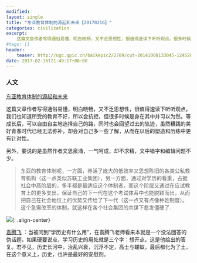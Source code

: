 ```yaml
---
modified:
layout: single
title: "东亚教育体制的源起和未来【20170216】"
categories: civilization
excerpt:
    这篇文章作者写得通俗易懂，明白晓畅，又不乏思想性，很值得速读下听听观点。很多时候我们身在其中并习以为然，也知道所受的教育不好，所以会抗拒。
#tags: []
header:
    teaser: http://ugc.qpic.cn/baikepic2/2789/cut-20141008133045-1245284809.jpg/0
date: 2017-02-16T21:49:17+08:00
---
```




### 人文

[东亚教育体制的源起和未来](http://mp.weixin.qq.com/s?__biz=MjM5NTY0NjI4OA==&mid=208137564&idx=1&sn=0345ae2058efd27279d6fd8c6c3d45be&scene=38&key=5eeedb81d6f45c018dbf03932cf120a98a051cd68a3320ef33379b39be5d433b17ddad7ac18581c68f2cc04a1358f83829a14b3f7774e14ab39fef979de7ba7dc3245d7f04c75ad78c679f781a0db32d&ascene=0&uin=MTY1ODE4NjAwOQ==&devicetype=android-23&version=26050433&nettype=ctnet&abtest_cookie=AQABAAgAAQBFhh4AAAA=&pass_ticket=K/2dsHfexoHFTrTvlQ/NOm1RskZuzo1z9A6bPBDnL1oyTsIwwoYfGdnYAEqZJ/ZI&wx_header=1)

这篇文章作者写得通俗易懂，明白晓畅，又不乏思想性，很值得速读下听听观点。我们也知道所受的教育不好，所以会抗拒，但很多时候是身在其中并习以为然。等成长后，可以自由自主地选择自己的路，同时也会回望过去的轨迹，虽然糟践的美好青春时代已经无法弥补，却会对自己多一些了解，从而在以后的塑造和历练中更有针对性。

另外，要说的是虽然作者文思泉涌，一气呵成，却不求精，文中错字和编辑问题不少。

>东亚的教育体制呢，一方面，养活了庞大的低效率又思想陈旧的各类公私教育机构（这一点类似苏联工业集团），另一方面，通过对学历的看重，占据社会中高阶层的，多半都是最适应这个体制者，而这个阶层又通过在应试教育上的更多支出，保证自己的下一代在这个考试体系中也能脱颖而出，从而把自己在社会地位上的优势又传给了下一代（这一点又有点像种姓制度）。这个急需改革的体制，就这样在各个社会集团的共谋下愈发僵硬了.

![](http://ugc.qpic.cn/baikepic2/2789/cut-20141008133045-1245284809.jpg/0){: .align-center}

[袁腾飞](http://mp.weixin.qq.com/s/p-PgZuZ9YiH0AV7bocXtOQ) ：当被问到“学历史有什么用”，在袁腾飞老师看来本就是一个没法回答的伪话题，如果硬要说点，学习历史的用处就是三个字：想开点。这是他给出的答复。君不见，历史长河中，治乱兴衰，沉浮不定，高士与蝼蚁，最后都化为了土，在这个意义上，历史，也许是最好的安慰剂。
